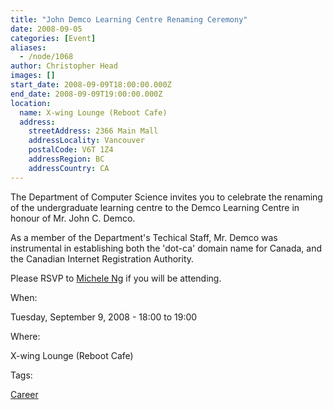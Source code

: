 ```yaml
---
title: "John Demco Learning Centre Renaming Ceremony"
date: 2008-09-05
categories: [Event]
aliases:
  - /node/1068
author: Christopher Head
images: []
start_date: 2008-09-09T18:00:00.000Z
end_date: 2008-09-09T19:00:00.000Z
location:
  name: X-wing Lounge (Reboot Cafe)
  address:
    streetAddress: 2366 Main Mall
    addressLocality: Vancouver
    postalCode: V6T 1Z4
    addressRegion: BC
    addressCountry: CA
---
```


The Department of Computer Science invites you to celebrate the renaming of the undergraduate learning centre to the Demco Learning Centre in honour of Mr. John C. Demco.

As a member of the Department's Techical Staff, Mr. Demco was instrumental in establishing both the 'dot-ca' domain name for Canada, and the Canadian Internet Registration Authority.

Please RSVP to [Michele Ng](/cdn-cgi/l/email-protection#c0adaea780a3b3eeb5a2a3eea3a1) if you will be attending.

When: 

Tuesday, September 9, 2008 - 18:00 to 19:00

Where: 

X-wing Lounge (Reboot Cafe)

Tags: 

[Career](/career)
